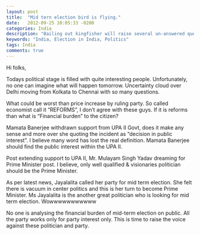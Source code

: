 ```yaml
---
layout: post
title:  "Mid tern election bird is flying."
date:   2012-09-25 10:05:33 -0200
categories: India
description: "Bailing out kingfisher will raise several un-answered questions, Personally I don’t find any valid reason to bailout kingfisher."
keywords: "India, Election in India, Politics"
tags: India
comments: true
---
```


Hi folks,

Todays political stage is filled with quite interesting people. Unfortunately, no one can imagine what will happen tomorrow. Uncertainty cloud over Delhi moving from Kolkata to Chennai with so many questions.

What could be worst than price increase by ruling party. So called economist call it “REFORMS”, I don’t agree with these guys. If it is reforms than what is “Financial burden” to the citizen?

Mamata Banerjee withdrawn support from UPA II Govt, does it make any sense and more over she quoting the incident as “decision in public interest”. I believe many word has lost the real definition. Mamata Banerjee should find the public interest within the UPA II.

Post extending support to UPA II, Mr. Mulayam Singh Yadav dreaming for Prime Minister post. I believe, only well qualified & visionaries politician should be the Prime Minister.

As per latest news, Jayalalita called her party for mid term election. She felt there is vacuum in center politics and this is her turn to become Prime Minister. Ms Jayalalita is the another great politician who is looking for mid term election. Wowwwwwwwwwww

No one is analysing the financial burden of mid-term election on public. All the party works only for party interest only. This is time to raise the voice against these politician and party.
